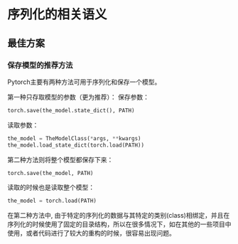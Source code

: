 

# 序列化的相关语义

## 最佳方案

### 保存模型的推荐方法

Pytorch主要有两种方法可用于序列化和保存一个模型。

第一种只存取模型的参数（更为推荐）：
保存参数：

```py
torch.save(the_model.state_dict(), PATH)

```

读取参数：

```py
the_model = TheModelClass(*args, **kwargs)
the_model.load_state_dict(torch.load(PATH))

```

第二种方法则将整个模型都保存下来：

```py
torch.save(the_model, PATH)

```

读取的时候也是读取整个模型：

```py
the_model = torch.load(PATH)

```

在第二种方法中, 由于特定的序列化的数据与其特定的类别(class)相绑定，并且在序列化的时候使用了固定的目录结构，所以在很多情况下，如在其他的一些项目中使用，或者代码进行了较大的重构的时候，很容易出现问题。
